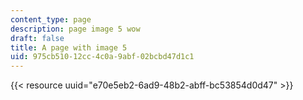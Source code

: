 ```yaml
---
content_type: page
description: page image 5 wow
draft: false
title: A page with image 5
uid: 975cb510-12cc-4c0a-9abf-02bcbd47d1c1
---
```

{{< resource uuid="e70e5eb2-6ad9-48b2-abff-bc53854d0d47" >}}
